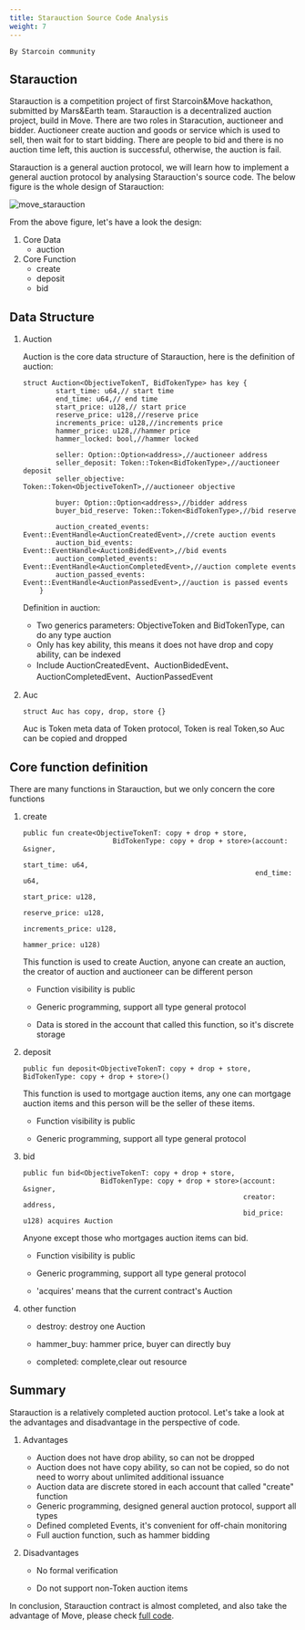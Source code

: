 ```yaml
---
title: Starauction Source Code Analysis 
weight: 7
---
```


~~~
By Starcoin community 
~~~

## Starauction

Starauction is a competition project of first Starcoin&Move hackathon, submitted by Mars&Earth team. Starauction is a decentralized auction project, build in Move. There are two roles in Staracution, auctioneer and bidder. Auctioneer create auction and goods or service which is used to sell, then wait for to start bidding.  There are people to bid and there is no auction time left, this auction is successful, otherwise, the auction is fail.

Starauction is a general auction protocol, we will learn how to implement a general auction protocol by analysing Starauction's source code. The below figure is the whole design of Starauction:

![move_starauction](https://tva1.sinaimg.cn/large/008i3skNly1guaic5fwpmj60az04lt8q02.jpg)

From the above figure, let's have a look the design:

1. Core Data
   * auction
2. Core Function
   * create
   * deposit
   * bid



## Data Structure

1. Auction

   Auction is the core data structure of Starauction, here is the definition of auction:

   ```Move
   struct Auction<ObjectiveTokenT, BidTokenType> has key {
           start_time: u64,// start time 
           end_time: u64,// end time
           start_price: u128,// start price
           reserve_price: u128,//reserve price
           increments_price: u128,//increments price
           hammer_price: u128,//hammer price
           hammer_locked: bool,//hammer locked
   
           seller: Option::Option<address>,//auctioneer address
           seller_deposit: Token::Token<BidTokenType>,//auctioneer deposit
           seller_objective: Token::Token<ObjectiveTokenT>,//auctioneer objective
   
           buyer: Option::Option<address>,//bidder address
           buyer_bid_reserve: Token::Token<BidTokenType>,//bid reserve
   
           auction_created_events: Event::EventHandle<AuctionCreatedEvent>,//crete auction events
           auction_bid_events: Event::EventHandle<AuctionBidedEvent>,//bid events
           auction_completed_events: Event::EventHandle<AuctionCompletedEvent>,//auction complete events
           auction_passed_events: Event::EventHandle<AuctionPassedEvent>,//auction is passed events
       }
   ```

   Definition in auction:

   * Two generics parameters: ObjectiveToken and BidTokenType, can do any type auction
   * Only has key ability, this means it does not have drop and copy ability, can be indexed
   * Include AuctionCreatedEvent、AuctionBidedEvent、AuctionCompletedEvent、AuctionPassedEvent

2. Auc

   ```Move
   struct Auc has copy, drop, store {}
   ```

   Auc is Token meta data of Token protocol, Token is real Token,so Auc can be copied and dropped 



## Core function definition

There are many functions in Starauction, but we only concern the core functions

1. create

   ```Move
   public fun create<ObjectiveTokenT: copy + drop + store,
                         BidTokenType: copy + drop + store>(account: &signer,
                                                            start_time: u64,
                                                            end_time: u64,
                                                            start_price: u128,
                                                            reserve_price: u128,
                                                            increments_price: u128,
                                                            hammer_price: u128)
   ```

   This function is used to create Auction, anyone can create an auction, the creator of auction and auctioneer can be different person

   * Function visibility is public 

   * Generic programming, support all type general protocol

   * Data is stored in the account that called this function, so it's discrete storage

2. deposit

   ```Move
   public fun deposit<ObjectiveTokenT: copy + drop + store, BidTokenType: copy + drop + store>()
   ```

   This function is used to mortgage auction items, any one can mortgage auction items and this person will be the seller of these items.

   * Function visibility is public 

   * Generic programming, support all type general protocol

3. bid

   ```Move
   public fun bid<ObjectiveTokenT: copy + drop + store,
                      BidTokenType: copy + drop + store>(account: &signer,
                                                         creator: address,
                                                         bid_price: u128) acquires Auction
   ```

   Anyone except those who mortgages auction items can bid.

   * Function visibility is public 

   * Generic programming, support all type general protocol

   * 'acquires' means that the current contract's Auction

4. other function

   * destroy: destroy one Auction 

   * hammer_buy: hammer price, buyer can directly buy

   * completed: complete,clear out resource



## Summary

Starauction is a relatively completed auction protocol. Let's take a look at the advantages and disadvantage in the perspective of code.

1. Advantages

   * Auction does not have drop ability, so can not be dropped
   * Auction does not have copy ability, so can not be copied, so do not need to worry about unlimited additional issuance
   * Auction data are discrete stored in each account that called "create" function
   * Generic programming, designed general auction protocol, support all types
   * Defined completed Events, it's convenient for off-chain monitoring
   * Full auction function, such as hammer bidding
2. Disadvantages

   * No formal verification

   * Do not support non-Token auction items

In conclusion, Starauction contract is almost completed, and also take the advantage of Move, please check [full code](https://github.com/starcoinorg/starauction-core). 